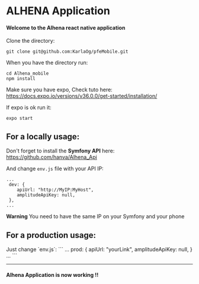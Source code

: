 <h1>ALHENA Application</h1>
<h4>Welcome to the Alhena react native application</h4>

Clone the directory:
```
git clone git@github.com:KarlaOg/pfeMobile.git
```

When you have the directory run:
```
cd Alhena_mobile
npm install
```

Make sure you have expo, Check tuto here:
https://docs.expo.io/versions/v36.0.0/get-started/installation/


If expo is ok run it:
```
expo start
```

<h2>For a locally usage:</h2>

Don't forget to install the **Symfony API** here:
https://github.com/hanva/Alhena_Api

And change `env.js` file with your API IP:
```
...
 dev: {
    apiUrl: "http://MyIP:MyHost",
    amplitudeApiKey: null,
 },
...
```
**Warning** You need to have the same IP on your Symfony and your phone

<h2>For a production usage:</h2>
Just change `env.js`:
```
...
prod: {
    apiUrl: "yourLink",
    amplitudeApiKey: null,
}
...
```

---
<h4>Alhena Application is now working !!</h4>